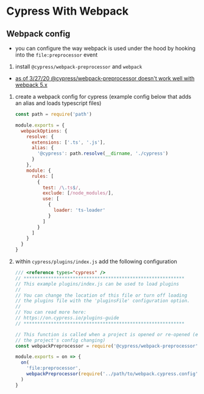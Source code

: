 # Cypress With Webpack

## Webpack config

- you can configure the way webpack is used under the hood by hooking into the `file:preprocessor` event

1. install `@cypress/webpack-preprocessor` and `webpack`

- [as of 3/27/20 @cypress/webpack-preprocessor doesn't work well with webpack 5.x](https://github.com/cypress-io/cypress/issues/15447)

1. create a webpack config for cypress (example config below that adds an alias and loads typescript files)

    ```js
    const path = require('path')

    module.exports = {
      webpackOptions: {
        resolve: {
          extensions: ['.ts', '.js'],
          alias: {
            '@cypress': path.resolve(__dirname, './cypress')
          }
        },
        module: {
          rules: [
            {
              test: /\.ts$/,
              exclude: [/node_modules/],
              use: [
                {
                  loader: 'ts-loader'
                }
              ]
            }
          ]
        }
      }
    }
    ```

1. within `cypress/plugins/index.js` add the following configuration

    ```js
    /// <reference types="cypress" />
    // ***********************************************************
    // This example plugins/index.js can be used to load plugins
    //
    // You can change the location of this file or turn off loading
    // the plugins file with the 'pluginsFile' configuration option.
    //
    // You can read more here:
    // https://on.cypress.io/plugins-guide
    // ***********************************************************

    // This function is called when a project is opened or re-opened (e.g. due to
    // the project's config changing)
    const webpackPreprocessor = require('@cypress/webpack-preprocessor')

    module.exports = on => {
      on(
        'file:preprocessor',
        webpackPreprocessor(require('../path/to/webpack.cypress.config'))
      )
    }
    ```
